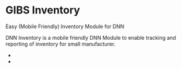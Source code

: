 # GIBS Inventory
Easy (Mobile Friendly) Inventory Module for DNN

DNN Inventory is a mobile friendly DNN Module to enable tracking and reporting of inventory for small manufacturer.

  - 
  - 
